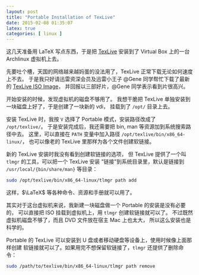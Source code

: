 ```yaml
---
layout: post
title: "Portable Installation of TexLive"
date: 2015-02-08 01:35:07
latex: true
categories: [ linux ]
---
```


这几天准备用 LaTeX 写点东西，于是把 [TexLive][texlive] 安装到了
Virtual Box 上的一台 Archlinux 虚拟机上去。

<!-- more -->

先要吐个槽，天国的网络越来越妈蛋的没法用了，TexLive 正常下载无论如何速度上不去。
于是我只好请迅雷资深会员及迅雷小王子 @Gene 同学帮忙下载了最新的
[TexLive ISO Image][texliveDVD]，
并回报以三部好片，@Gene 同学表示看到片很高兴。

开始安装的时候，发现虚拟机的磁盘不够用了。
我想干脆把 TexLive 单独安装到一块磁盘上好了，于是创建了一块新的 vdi，
挂载到了 `/opt/` 目录上去。

安装 TexLive 时，我按 `V` 选择了 Portable 模式，安装路径改成了 `/opt/texlive/`。
于是安装完成后，我还需要把 bin, man 等资源加到系统搜索路径中去。
这里，可以直接在 `PATH` 变量中加入路径 `/opt/texlive/bin/x86_64-linux/`，
也可以像老的 TexLive 里那样为各个文件创建软链接。

新的 TexLive 安装时我没有看到创建软链接的选项，
但 TexLive 提供了一个叫 `tlmgr` 的工具，可以把一个 TexLive 安装
"链接"到系统目录里，默认是链接到 `/usr/local/{bin/share/man}` 等目录：

``` bash
sudo /opt/texlive/bin/x86_64-linux/tlmgr path add
```

这样，$\LaTeX$ 等各种命令、资源和手册就可以用了。

其实对于这台虚拟机来说，我新建一块磁盘做一个 Portable 的安装是没有必要的，
可以直接把 ISO 挂载到虚拟机上，用 `tlmgr` 创建软链接就可以了。
不过既然虚拟机磁盘不够了，而且 DVD 文件放在宿主 Mac 上也太大，
所以这么安装也是科学的。

Portable 的 TexLive 可以安装到 U 盘或者移动硬盘等设备上，使用时候像上面那样创建
软链接就可以了。如果用完不想保留软链接了，`tlmgr` 还提供了删除命令：

``` bash
sudo /path/to/texlive/bin/x86_64-linux/tlmgr path remove
```

[texlive]:      https://www.tug.org/texlive/
[texliveDVD]:   https://www.tug.org/texlive/acquire-iso.html
